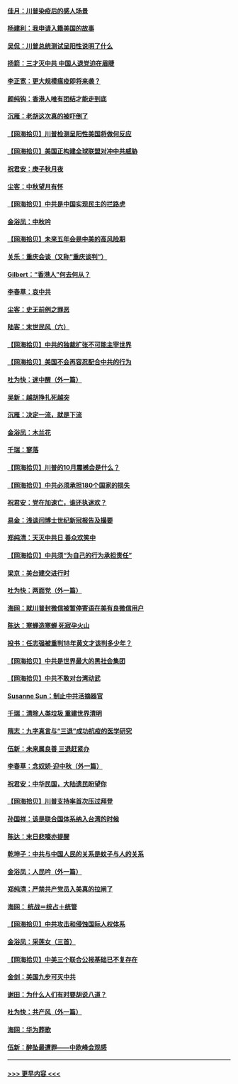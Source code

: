 #### [佳月：川普染疫后的感人场景](../pages/nsc993/n12456994.md?t=10062251) 
#### [杨建利：我申请入籍美国的故事](../pages/nsc993/n12455635.md?t=10062251) 
#### [吴侃：川普总统测试呈阳性说明了什么](../pages/nsc993/n12451869.md?t=10062251) 
#### [扬箭：三才灭中共 中国人退党迫在眉睫](../pages/nsc993/n12451842.md?t=10062251) 
#### [李正宽：更大规模瘟疫即将来袭？](../pages/nsc993/n12451455.md?t=10062251) 
#### [颜纯钩：香港人唯有团结才能走到底](../pages/nsc993/n12450870.md?t=10062251) 
#### [沉雁：老胡这次真的被吓倒了](../pages/nsc993/n12449796.md?t=10062251) 
#### [【网海拾贝】川普检测呈阳性美国将做何反应](../pages/nsc993/n12449042.md?t=10062251) 
#### [【网海拾贝】美国正构建全球联盟对冲中共威胁](../pages/nsc993/n12446580.md?t=10062251) 
#### [祝君安：庚子秋月夜](../pages/nsc993/n12445870.md?t=10062251) 
#### [尘客：中秋望月有怀](../pages/nsc993/n12444632.md?t=10062251) 
#### [【网海拾贝】中共是中国实现民主的拦路虎](../pages/nsc993/n12443573.md?t=10062251) 
#### [金浴凤：中秋吟](../pages/nsc993/n12441773.md?t=10062251) 
#### [【网海拾贝】未来五年会是中美的高风险期](../pages/nsc993/n12440760.md?t=10062251) 
#### [关乐：重庆会谈（又称“重庆谈判”）](../pages/nsc993/n12437525.md?t=10062251) 
#### [Gilbert：“香港人”何去何从？](../pages/nsc993/n12435894.md?t=10062251) 
#### [李春草：哀中共](../pages/nsc993/n12435874.md?t=10062251) 
#### [尘客：史无前例之罪恶](../pages/nsc993/n12435762.md?t=10062251) 
#### [陆客：末世民风（六）](../pages/nsc993/n12435354.md?t=10062251) 
#### [【网海拾贝】中共的独裁扩张不可能主宰世界](../pages/nsc993/n12435151.md?t=10062251) 
#### [【网海拾贝】美国不会再容忍配合中共的行为](../pages/nsc993/n12433808.md?t=10062251) 
#### [吐为快：迷中醒（外一篇）](../pages/nsc993/n12433585.md?t=10062251) 
#### [吴新：越胡挣扎死越突](../pages/nsc993/n12433562.md?t=10062251) 
#### [沉雁：决定一流，就是下流](../pages/nsc993/n12432128.md?t=10062251) 
#### [金浴凤：木兰花](../pages/nsc993/n12432124.md?t=10062251) 
#### [千瑞：寥落](../pages/nsc993/n12432071.md?t=10062251) 
#### [【网海拾贝】川普的10月震撼会是什么？](../pages/nsc993/n12431624.md?t=10062251) 
#### [【网海拾贝】中共必须承担180个国家的损失](../pages/nsc993/n12428893.md?t=10062251) 
#### [祝君安：党在加速亡，谁还执迷欢？](../pages/nsc993/n12428652.md?t=10062251) 
#### [易金：浅谈闫博士世纪新冠报告及撮要](../pages/nsc993/n12426822.md?t=10062251) 
#### [郑纯清：天灭中共日 善众欢笑中](../pages/nsc993/n12426784.md?t=10062251) 
#### [【网海拾贝】中共须“为自己的行为承担责任”](../pages/nsc993/n12426067.md?t=10062251) 
#### [梁京：美台建交进行时](../pages/nsc993/n12424066.md?t=10062251) 
#### [吐为快：两面党（外一篇）](../pages/nsc993/n12424043.md?t=10062251) 
#### [海网：就川普封微信被暂停寄语在美有良微信用户](../pages/nsc993/n12424021.md?t=10062251) 
#### [陈达：寒蝉造寒蝉 死寂孕火山](../pages/nsc993/n12423958.md?t=10062251) 
#### [投书：任志强被重判18年黄文才该判多少年？](../pages/nsc993/n12423672.md?t=10062251) 
#### [【网海拾贝】中共是世界最大的黑社会集团](../pages/nsc993/n12423543.md?t=10062251) 
#### [【网海拾贝】中共不敢对台湾动武](../pages/nsc993/n12421418.md?t=10062251) 
#### [Susanne Sun：制止中共活摘器官](../pages/nsc993/n12419654.md?t=10062251) 
#### [千瑞：清除人类垃圾 重建世界清明](../pages/nsc993/n12419414.md?t=10062251) 
#### [隋志：九字真言与“三退”成功抗疫的医学研究](../pages/nsc993/n12419248.md?t=10062251) 
#### [伍新：未来属良善 三退赶紧办](../pages/nsc993/n12418496.md?t=10062251) 
#### [李春草：念奴娇·迎中秋（外一篇）](../pages/nsc993/n12418465.md?t=10062251) 
#### [祝君安：中华民国，大陆遗民盼望你](../pages/nsc993/n12418089.md?t=10062251) 
#### [【网海拾贝】川普支持率首次压过拜登](../pages/nsc993/n12418050.md?t=10062251) 
#### [孙国祥：该是联合国体系纳入台湾的时候](../pages/nsc993/n12417369.md?t=10062251) 
#### [陈达：末日悲嚎亦提醒](../pages/nsc993/n12416736.md?t=10062251) 
#### [乾坤子：中共与中国人民的关系是蚊子与人的关系](../pages/nsc993/n12416632.md?t=10062251) 
#### [金浴凤：人民吟（外一篇）](../pages/nsc993/n12416567.md?t=10062251) 
#### [郑纯清：严禁共产党员入美真的拉闸了](../pages/nsc993/n12416550.md?t=10062251) 
#### [海网： 统战＝统占＋统管](../pages/nsc993/n12416404.md?t=10062251) 
#### [【网海拾贝】中共攻击和侵蚀国际人权体系](../pages/nsc993/n12416250.md?t=10062251) 
#### [金浴凤：采莲女（三首）](../pages/nsc993/n12415517.md?t=10062251) 
#### [【网海拾贝】中美三个联合公报基础已不复存在](../pages/nsc993/n12415054.md?t=10062251) 
#### [金剑：美国九步可灭中共](../pages/nsc993/n12413183.md?t=10062251) 
#### [谢田：为什么人们有时要胡说八道？](../pages/nsc993/n12411861.md?t=10062251) 
#### [吐为快：共产风（外一篇）](../pages/nsc993/n12411761.md?t=10062251) 
#### [海网：华为葬歌](../pages/nsc993/n12410381.md?t=10062251) 
#### [伍新：醉坠最遭罪——中欧峰会观感](../pages/nsc993/n12410364.md?t=10062251) 

----
#### [ >>> 更早内容 <<< ](../indexes/nsc993-earlier.md)
